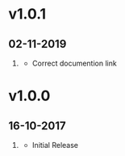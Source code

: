 # v1.0.1
##  02-11-2019

1. [](#bugfix)
   * Correct documention link

# v1.0.0
##  16-10-2017

1. [](#new)
    * Initial Release
